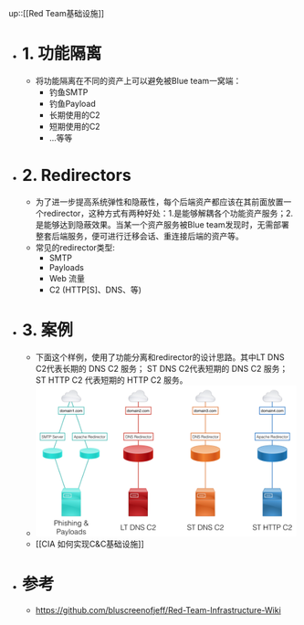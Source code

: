 up::[[Red Team基础设施]]
- # 1. 功能隔离
	- 将功能隔离在不同的资产上可以避免被Blue team一窝端：
		- 钓鱼SMTP
		- 钓鱼Payload
		- 长期使用的C2
		- 短期使用的C2
		- ...等等
- # 2. Redirectors
	- 为了进一步提高系统弹性和隐蔽性，每个后端资产都应该在其前面放置一个redirector，这种方式有两种好处：1.是能够解耦各个功能资产服务；2.是能够达到隐蔽效果。当某一个资产服务被Blue team发现时，无需部署整套后端服务，便可进行迁移会话、重连接后端的资产等。
	- 常见的redirector类型:
		- SMTP
		- Payloads
		- Web 流量
		- C2 (HTTP[S]、DNS、等)
- # 3. 案例
	- 下面这个样例，使用了功能分离和redirector的设计思路。其中LT DNS C2代表长期的 DNS C2 服务； ST DNS C2代表短期的 DNS C2 服务；ST HTTP C2 代表短期的 HTTP C2 服务。
	- <img src="/assets/Pasted image 20221104150047.png">
	- [[CIA 如何实现C&C基础设施]]
- # 参考
	- https://github.com/bluscreenofjeff/Red-Team-Infrastructure-Wiki